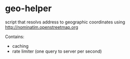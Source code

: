 geo-helper
==========

script that resolvs address to geographic coordinates using http://nominatim.openstreetmap.org

Contains:
 - caching
 - rate limiter (one query to server per second)
